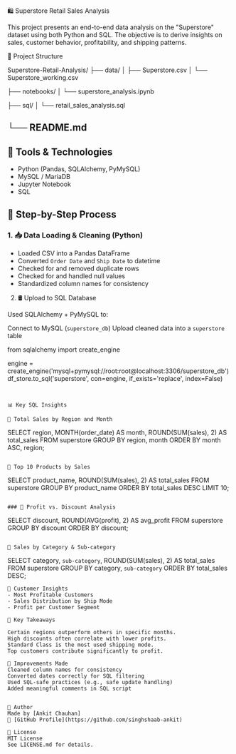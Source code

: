 🛍️ Superstore Retail Sales Analysis

This project presents an end-to-end data analysis on the "Superstore" dataset using both Python and SQL.
The objective is to derive insights on sales, customer behavior, profitability, and shipping patterns.

📁 Project Structure

Superstore-Retail-Analysis/
├── data/
│   ├── Superstore.csv
│   └── Superstore_working.csv

├── notebooks/
│   └── superstore_analysis.ipynb

├── sql/
│   └── retail_sales_analysis.sql

└── README.md
---

## 🚀 Tools & Technologies

- Python (Pandas, SQLAlchemy, PyMySQL)
- MySQL / MariaDB
- Jupyter Notebook
- SQL


## 🔧 Step-by-Step Process

### 1. 📥 Data Loading & Cleaning (Python)

- Loaded CSV into a Pandas DataFrame
- Converted `Order Date` and `Ship Date` to datetime
- Checked for and removed duplicate rows
- Checked for and handled null values
- Standardized column names for consistency

2. 🛢️ Upload to SQL Database

Used SQLAlchemy + PyMySQL to:

Connect to MySQL (`superstore_db`)
Upload cleaned data into a `superstore` table

from sqlalchemy import create_engine

engine = create_engine('mysql+pymysql://root:root@localhost:3306/superstore_db')
df_store.to_sql('superstore', con=engine, if_exists='replace', index=False)
```


📊 Key SQL Insights

🔹 Total Sales by Region and Month
```
SELECT region, MONTH(order_date) AS month, ROUND(SUM(sales), 2) AS total_sales
FROM superstore
GROUP BY region, month
ORDER BY month ASC, region;
```

🔹 Top 10 Products by Sales
```
SELECT product_name, ROUND(SUM(sales), 2) AS total_sales
FROM superstore
GROUP BY product_name
ORDER BY total_sales DESC
LIMIT 10;
```

### 🔹 Profit vs. Discount Analysis
```
SELECT discount, ROUND(AVG(profit), 2) AS avg_profit
FROM superstore
GROUP BY discount
ORDER BY discount;
```

🔹 Sales by Category & Sub-category
```
SELECT category, `sub-category`, ROUND(SUM(sales), 2) AS total_sales
FROM superstore
GROUP BY category, `sub-category`
ORDER BY total_sales DESC;
```
🔹 Customer Insights
- Most Profitable Customers
- Sales Distribution by Ship Mode
- Profit per Customer Segment

🧠 Key Takeaways

Certain regions outperform others in specific months.
High discounts often correlate with lower profits.
Standard Class is the most used shipping mode.
Top customers contribute significantly to profit.

📌 Improvements Made
Cleaned column names for consistency
Converted dates correctly for SQL filtering
Used SQL-safe practices (e.g., safe update handling)
Added meaningful comments in SQL script


💼 Author
Made by [Ankit Chauhan]  
🔗 [GitHub Profile](https://github.com/singhshaab-ankit)

📜 License
MIT License
See LICENSE.md for details.

